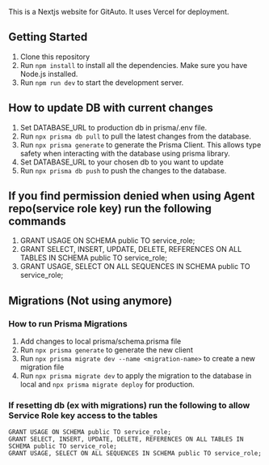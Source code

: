 This is a Nextjs website for GitAuto. It uses Vercel for deployment.

## Getting Started

1. Clone this repository
2. Run `npm install` to install all the dependencies. Make sure you have Node.js installed.
3. Run `npm run dev` to start the development server.

## How to update DB with current changes

1. Set DATABASE_URL to production db in prisma/.env file.
2. Run `npx prisma db pull` to pull the latest changes from the database.
3. Run `npx prisma generate` to generate the Prisma Client. This allows type safety when interacting with the database using prisma library.
4. Set DATABASE_URL to your chosen db to you want to update
5. Run `npx prisma db push` to push the changes to the database.

## If you find permission denied when using Agent repo(service role key) run the following commands

1. GRANT USAGE ON SCHEMA public TO service_role;
2. GRANT SELECT, INSERT, UPDATE, DELETE, REFERENCES ON ALL TABLES IN SCHEMA public TO service_role;
3. GRANT USAGE, SELECT ON ALL SEQUENCES IN SCHEMA public TO service_role; 

## Migrations (Not using anymore)

### How to run Prisma Migrations

1. Add changes to local prisma/schema.prisma file
2. Run `npx prisma generate` to generate the new client
3. Run `npx prisma migrate dev --name <migration-name>` to create a new migration file
4. Run `npx prisma migrate dev` to apply the migration to the database in local and `npx prisma migrate deploy` for production.

### If resetting db (ex with migrations) run the following to allow Service Role key access to the tables

```
GRANT USAGE ON SCHEMA public TO service_role;
GRANT SELECT, INSERT, UPDATE, DELETE, REFERENCES ON ALL TABLES IN SCHEMA public TO service_role;
GRANT USAGE, SELECT ON ALL SEQUENCES IN SCHEMA public TO service_role;
```
